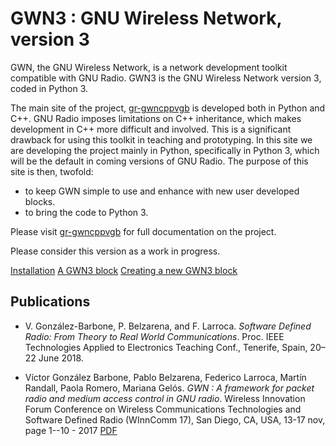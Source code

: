 # GWN3 : GNU Wireless Network, version 3


GWN, the GNU Wireless Network, is a network development toolkit compatible with GNU Radio. GWN3 is the GNU Wireless Network version 3, coded in Python 3.

The main site of the project, [gr-gwncppvgb](https://github.com/vagonbar/gr-gwncppvgb) is developed both in Python and C++. GNU Radio imposes limitations on C++ inheritance, which makes development in C++ more difficult and involved. This is a significant drawback for using this toolkit in teaching and prototyping. In this site we are developing the project mainly in Python, specifically in Python 3, which will be the default in coming versions of GNU Radio.
The purpose of this site is then, twofold:
- to keep GWN simple to use and enhance with new user developed blocks.
- to bring the code to Python 3.

Please visit [gr-gwncppvgb](https://github.com/vagonbar/gr-gwncppvgb) for full documentation on the project.

Please consider this version as a work in progress.

[Installation](libgwn/docs/Installation.md)
[A GWN3 block](libgwn/docs/GWN3Block.md)
[Creating a new GWN3 block](libgwn/docs/NewBlock.md)




## Publications

* V. González-Barbone, P. Belzarena, and F. Larroca. _Software Defined Radio: From Theory to Real World Communications_. Proc. IEEE Technologies Applied to
Electronics Teaching Conf., Tenerife, Spain, 20–22 June 2018.

* Víctor González Barbone, Pablo Belzarena, Federico Larroca, Martín Randall, Paola Romero, Mariana Gelós. _GWN : A framework for packet radio and medium access control in GNU radio_.   Wireless Innovation Forum Conference on Wireless Communications Technologies and Software Defined Radio (WInnComm 17), San Diego, CA, USA, 13-17 nov, page 1--10 - 2017 [PDF](https://iie.fing.edu.uy/publicaciones/2017/GBLRRG17/GBLRRG17.pdf)


